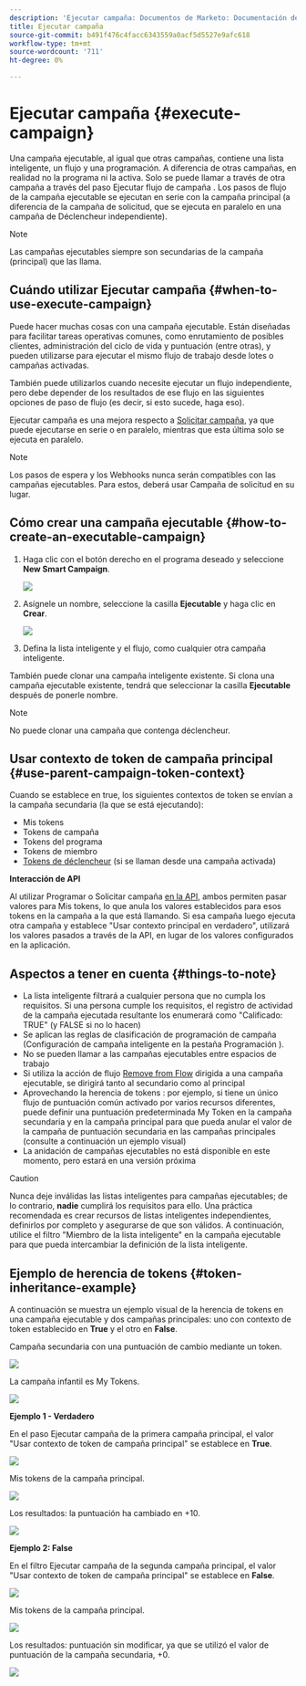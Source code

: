 ```yaml
---
description: 'Ejecutar campaña: Documentos de Marketo: Documentación del producto'
title: Ejecutar campaña
source-git-commit: b491f476c4facc6343559a0acf5d5527e9afc618
workflow-type: tm+mt
source-wordcount: '711'
ht-degree: 0%

---
```


# Ejecutar campaña {#execute-campaign}

Una campaña ejecutable, al igual que otras campañas, contiene una lista inteligente, un flujo y una programación. A diferencia de otras campañas, en realidad no la programa ni la activa. Solo se puede llamar a través de otra campaña a través del paso Ejecutar flujo de campaña . Los pasos de flujo de la campaña ejecutable se ejecutan en serie con la campaña principal (a diferencia de la campaña de solicitud, que se ejecuta en paralelo en una campaña de Déclencheur independiente).

>[!NOTE]
>
>Las campañas ejecutables siempre son secundarias de la campaña (principal) que las llama.

## Cuándo utilizar Ejecutar campaña {#when-to-use-execute-campaign}

Puede hacer muchas cosas con una campaña ejecutable. Están diseñadas para facilitar tareas operativas comunes, como enrutamiento de posibles clientes, administración del ciclo de vida y puntuación (entre otras), y pueden utilizarse para ejecutar el mismo flujo de trabajo desde lotes o campañas activadas.

También puede utilizarlos cuando necesite ejecutar un flujo independiente, pero debe depender de los resultados de ese flujo en las siguientes opciones de paso de flujo (es decir, si esto sucede, haga eso).

Ejecutar campaña es una mejora respecto a [Solicitar campaña](/help/marketo/product-docs/core-marketo-concepts/smart-campaigns/flow-actions/request-campaign.md), ya que puede ejecutarse en serie o en paralelo, mientras que esta última solo se ejecuta en paralelo.

>[!NOTE]
>
>Los pasos de espera y los Webhooks nunca serán compatibles con las campañas ejecutables. Para estos, deberá usar Campaña de solicitud en su lugar.

## Cómo crear una campaña ejecutable {#how-to-create-an-executable-campaign}

1. Haga clic con el botón derecho en el programa deseado y seleccione **New Smart Campaign**.

   ![](assets/execute-campaign-1.png)

1. Asígnele un nombre, seleccione la casilla **Ejecutable** y haga clic en **Crear**.

   ![](assets/execute-campaign-2.png)

1. Defina la lista inteligente y el flujo, como cualquier otra campaña inteligente.

También puede clonar una campaña inteligente existente. Si clona una campaña ejecutable existente, tendrá que seleccionar la casilla **Ejecutable** después de ponerle nombre.

>[!NOTE]
>
>No puede clonar una campaña que contenga déclencheur.

## Usar contexto de token de campaña principal {#use-parent-campaign-token-context}

Cuando se establece en true, los siguientes contextos de token se envían a la campaña secundaria (la que se está ejecutando):

* Mis tokens
* Tokens de campaña
* Tokens del programa
* Tokens de miembro
* [Tokens de déclencheur](/help/marketo/product-docs/marketo-sales-insight/msi-for-salesforce/features/tabs-in-the-msi-panel/interesting-moments/trigger-tokens-for-interesting-moments.md)  (si se llaman desde una campaña activada)

**Interacción de API**

Al utilizar Programar o Solicitar campaña [en la API](https://developers.marketo.com/rest-api/assets/smart-campaigns/#batch), ambos permiten pasar valores para Mis tokens, lo que anula los valores establecidos para esos tokens en la campaña a la que está llamando. Si esa campaña luego ejecuta otra campaña y establece &quot;Usar contexto principal en verdadero&quot;, utilizará los valores pasados a través de la API, en lugar de los valores configurados en la aplicación.

## Aspectos a tener en cuenta {#things-to-note}

* La lista inteligente filtrará a cualquier persona que no cumpla los requisitos. Si una persona cumple los requisitos, el registro de actividad de la campaña ejecutada resultante los enumerará como &quot;Calificado: TRUE&quot; (y FALSE si no lo hacen)
* Se aplican las reglas de clasificación de programación de campaña (Configuración de campaña inteligente en la pestaña Programación ).
* No se pueden llamar a las campañas ejecutables entre espacios de trabajo
* Si utiliza la acción de flujo [Remove from Flow](/help/marketo/product-docs/core-marketo-concepts/smart-campaigns/flow-actions/remove-from-flow.md) dirigida a una campaña ejecutable, se dirigirá tanto al secundario como al principal
* Aprovechando la herencia de tokens : por ejemplo, si tiene un único flujo de puntuación común activado por varios recursos diferentes, puede definir una puntuación predeterminada My Token en la campaña secundaria y en la campaña principal para que pueda anular el valor de la campaña de puntuación secundaria en las campañas principales (consulte a continuación un ejemplo visual)
* La anidación de campañas ejecutables no está disponible en este momento, pero estará en una versión próxima

>[!CAUTION]
>
>Nunca deje inválidas las listas inteligentes para campañas ejecutables; de lo contrario, **nadie** cumplirá los requisitos para ello. Una práctica recomendada es crear recursos de listas inteligentes independientes, definirlos por completo y asegurarse de que son válidos. A continuación, utilice el filtro &quot;Miembro de la lista inteligente&quot; en la campaña ejecutable para que pueda intercambiar la definición de la lista inteligente.

## Ejemplo de herencia de tokens {#token-inheritance-example}

A continuación se muestra un ejemplo visual de la herencia de tokens en una campaña ejecutable y dos campañas principales: uno con contexto de token establecido en **True** y el otro en **False**.

Campaña secundaria con una puntuación de cambio mediante un token.

![](assets/execute-campaign-3.png)

La campaña infantil es My Tokens.

![](assets/execute-campaign-4.png)

**Ejemplo 1 - Verdadero**

En el paso Ejecutar campaña de la primera campaña principal, el valor &quot;Usar contexto de token de campaña principal&quot; se establece en **True**.

![](assets/execute-campaign-5.png)

Mis tokens de la campaña principal.

![](assets/execute-campaign-6.png)

Los resultados: la puntuación ha cambiado en +10.

![](assets/execute-campaign-7.png)

**Ejemplo 2: False**

En el filtro Ejecutar campaña de la segunda campaña principal, el valor &quot;Usar contexto de token de campaña principal&quot; se establece en **False**.

![](assets/execute-campaign-8.png)

Mis tokens de la campaña principal.

![](assets/execute-campaign-9.png)

Los resultados: puntuación sin modificar, ya que se utilizó el valor de puntuación de la campaña secundaria, +0.

![](assets/execute-campaign-10.png)
